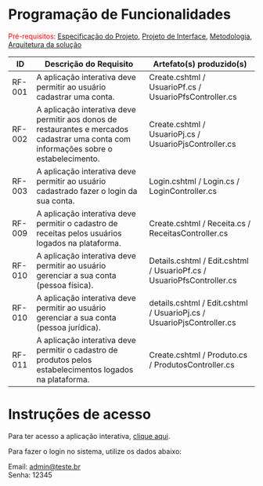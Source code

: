 # Programação de Funcionalidades

<span style="color:red">Pré-requisitos: <a href="https://github.com/ICEI-PUC-Minas-PMV-ADS/pmv-ads-2022-2-e2-proj-int-t3-mundo-veg/blob/main/docs/02-Especifica%C3%A7%C3%A3o%20do%20Projeto.md"> Especificação do Projeto</a></span>, <a href="https://github.com/ICEI-PUC-Minas-PMV-ADS/pmv-ads-2022-2-e2-proj-int-t3-mundo-veg/blob/main/docs/04-Projeto%20de%20Interface.md"> Projeto de Interface</a>, <a href="https://github.com/ICEI-PUC-Minas-PMV-ADS/pmv-ads-2022-2-e2-proj-int-t3-mundo-veg/blob/main/docs/03-Metodologia.md"> Metodologia</a>, <a href="https://github.com/ICEI-PUC-Minas-PMV-ADS/pmv-ads-2022-2-e2-proj-int-t3-mundo-veg/blob/main/docs/05-Arquitetura%20da%20Solu%C3%A7%C3%A3o.md"> Arquitetura da solução</a>

|ID    | Descrição do Requisito  | Artefato(s) produzido(s) |
|------|-----------------------------------------|----|
|RF-001| A aplicação interativa deve permitir ao usuário cadastrar uma conta. | Create.cshtml / UsuarioPf.cs / UsuarioPfsController.cs | 
|RF-002| A aplicação interativa deve permitir aos donos de restaurantes e mercados cadastrar uma conta com informações sobre o estabelecimento. | Create.cshtml / UsuarioPj.cs / UsuarioPjsController.cs | 
|RF-003| A aplicação interativa deve permitir ao usuário cadastrado fazer o login da sua conta.  | Login.cshtml / Login.cs / LoginController.cs |
|RF-009| A aplicação interativa deve permitir o cadastro de receitas pelos usuários logados na plataforma. | Create.cshtml / Receita.cs / ReceitasController.cs | 
|RF-010| A aplicação interativa deve permitir ao usuário gerenciar a sua conta (pessoa física). | Details.cshtml / Edit.cshtml / UsuarioPf.cs / UsuarioPfsController.cs |
|RF-010| A aplicação interativa deve permitir ao usuário gerenciar a sua conta (pessoa jurídica). | details.cshtml / Edit.cshtml / UsuarioPj.cs / UsuarioPjsController.cs 
|RF-011|  A aplicação interativa deve permitir o cadastro de produtos pelos estabelecimentos logados na plataforma. | Create.cshtml / Produto.cs / ProdutosController.cs 


# Instruções de acesso

Para ter acesso a aplicação interativa, <a href="http://gfaustini-001-site1.atempurl.com/">clique aqui</a>.

Para fazer o login no sistema, utilize os dados abaixo:

Email: admin@teste.br
<br>
Senha: 12345
